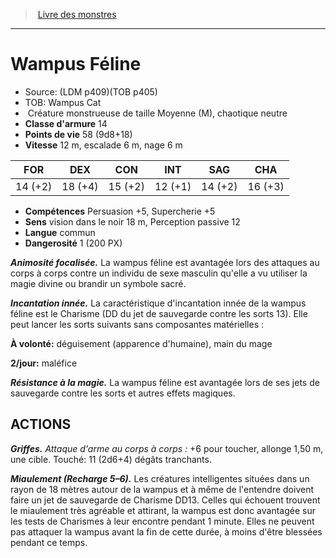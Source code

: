 ﻿> [Livre des monstres](tome_of_beasts_old.md)

---

# Wampus Féline

- Source: (LDM p409)(TOB p405)
- TOB: Wampus Cat
-  Créature monstrueuse de taille Moyenne (M), chaotique neutre
- **Classe d'armure** 14
- **Points de vie** 58 (9d8+18)
- **Vitesse** 12 m, escalade 6 m, nage 6 m

|FOR|DEX|CON|INT|SAG|CHA|
|---|---|---|---|---|---|
|14 (+2)|18 (+4)|15 (+2)|12 (+1)|14 (+2)|16 (+3)|

- **Compétences** Persuasion +5, Supercherie +5
- **Sens** vision dans le noir 18 m, Perception passive 12
- **Langue** commun
- **Dangerosité** 1 (200 PX)

**_Animosité focalisée._** La wampus féline est avantagée lors des attaques au corps à corps contre un individu de sexe masculin qu'elle a vu utiliser la magie divine ou brandir un symbole sacré.

**_Incantation innée._** La caractéristique d'incantation innée de la wampus féline est le Charisme (DD du jet de sauvegarde contre les sorts 13). Elle peut lancer les sorts suivants sans composantes matérielles :

**À volonté:** déguisement (apparence d'humaine), main du mage

**2/jour:** maléfice

**_Résistance à la magie._** La wampus féline est avantagée lors de ses jets de sauvegarde contre les sorts et autres effets magiques.

## ACTIONS

**_Griffes._** _Attaque d'arme au corps à corps :_ +6 pour toucher, allonge 1,50 m, une cible. Touché: 11 (2d6+4) dégâts tranchants.

**_Miaulement (Recharge 5–6)._** Les créatures intelligentes situées dans un rayon de 18 mètres autour de la wampus et à même de l'entendre doivent faire un jet de sauvegarde de Charisme DD13. Celles qui échouent trouvent le miaulement très agréable et attirant, la wampus est donc avantagée sur les tests de Charismes à leur encontre pendant 1 minute. Elles ne peuvent pas attaquer la wampus avant la fin de cette durée, à moins d'être blessées pendant ce temps.

